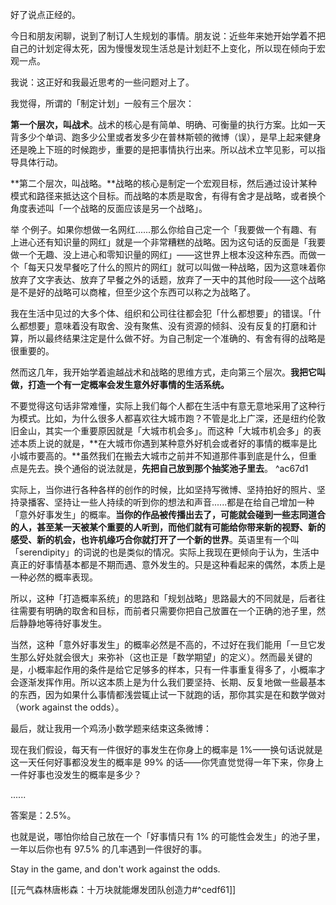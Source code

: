好了说点正经的。

今日和朋友闲聊，说到了制订人生规划的事情。朋友说：近些年来她开始学着不把自己的计划定得太死，因为慢慢发现生活总是计划赶不上变化，所以现在倾向于宏观一点。

我说：这正好和我最近思考的一些问题对上了。

我觉得，所谓的「制定计划」一般有三个层次：

**第一个层次，叫战术**。战术的核心是有简单、明确、可衡量的执行方案。比如一天背多少个单词、跑多少公里或者发多少在普林斯顿的微博（误），是早上起来健身还是晚上下班的时候跑步，重要的是把事情执行出来。所以战术立竿见影，可以指导具体行动。

**第二个层次，叫战略。**战略的核心是制定一个宏观目标，然后通过设计某种模式和路径来抵达这个目标。而战略的本质是取舍，有得有舍才是战略，或者换个角度表述叫「一个战略的反面应该是另一个战略」。

举 个例子。如果你想做一名网红......那么你给自己定一个「我要做一个有趣、有上进心还有知识量的网红」就是一个非常糟糕的战略。因为这句话的反面是「我要做一个无趣、没上进心和零知识量的网红」——这世界上根本没这种东西。而做一个「每天只发早餐吃了什么的照片的网红」就可以叫做一种战略，因为这意味着你放弃了文字表达、放弃了早餐之外的话题，放弃了一天中的其他时段——这个战略是不是好的战略可以商榷，但至少这个东西可以称之为战略了。

我在生活中见过的大多个体、组织和公司往往都会犯「什么都想要」的错误。「什么都想要」意味着没有取舍、没有聚焦、没有资源的倾斜、没有反复的打磨和计算，所以最终结果注定是什么做不好。为自己制定一个准确的、有舍有得的战略是很重要的。

然而这几年，我开始学着逾越战术和战略的思维方式，走向第三个层次。**我把它叫做，打造一个有一定概率会发生意外好事情的生活系统。**

不要觉得这句话非常难懂，实际上我们每个人都在生活中有意无意地采用了这种行为模式。比如，为什么很多人都喜欢往大城市跑？不管是北上广深，还是纽约伦敦旧金山，其实一个重要原因就是「大城市机会多」。而这种「大城市机会多」的表述本质上说的就是，**在大城市你遇到某种意外好机会或者好的事情的概率是比小城市要高的。**虽然我们在搬去大城市之前并不知道那件事到底是什么，但重点是先去。换个通俗的说法就是，**先把自己放到那个抽奖池子里去**。 ^ac67d1

实际上，当你进行各种各样的创作的时候，比如坚持写微博、坚持拍好的照片、坚持录播客、坚持让一些人持续的听到你的想法和声音......都是在给自己增加一种「意外好事发生」的概率。**当你的作品被传播出去了，可能就会碰到一些志同道合的人，甚至某一天被某个重要的人听到，而他们就有可能给你带来新的视野、新的感受、新的机会，也许机缘巧合你就打开了一个新的世界**。英语里有一个叫「serendipity」的词说的也是类似的情况。实际上我现在更倾向于认为，生活中真正的好事情基本都是不期而遇、意外发生的。只是这种看起来的偶然，本质上是一种必然的概率表现。

所以，这种「打造概率系统」的思路和「规划战略」思路最大的不同就是，后者往往需要有明确的取舍和目标，而前者只需要你把自己放置在一个正确的池子里，然后静静地等待好事发生。

当然，这种「意外好事发生」的概率必然是不高的，不过好在我们能用「一旦它发生那么好处就会很大」来弥补（这也正是「数学期望」的定义）。然而最关键的是，小概率起作用的条件是给它足够多的样本，只有一件事重复得多了，小概率才会逐渐发挥作用。所以这本质上是为什么我们要坚持、长期、反复地做一些最基本的东西，因为如果什么事情都浅尝辄止试一下就跑的话，那你其实是在和数学做对（work against the odds）。

最后，就让我用一个鸡汤小数学题来结束这条微博：

现在我们假设，每天有一件很好的事发生在你身上的概率是 1%——换句话说就是这一天任何好事都没发生的概率是 99% 的话——你凭直觉觉得一年下来，你身上一件好事也没发生的概率是多少？

......

答案是：2.5%。

也就是说，哪怕你给自己放在一个「好事情只有 1% 的可能性会发生」的池子里，一年以后你也有 97.5% 的几率遇到一件很好的事。

Stay in the game, and don't work against the odds.

[[元气森林唐彬森：十万块就能爆发团队创造力#^cedf61]]